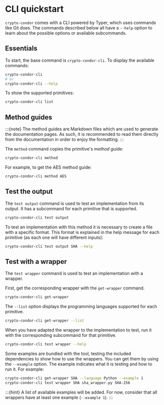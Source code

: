 # CLI quickstart

`crypto-condor` comes with a CLI powered by Typer, which uses commands like Git
does. The commands described below all have a `--help` option to learn about the
possible options or available subcommands.

## Essentials

To start, the base command is `crypto-condor-cli`. To display the available
commands:

```bash
crypto-condor-cli
# or
crypto-condor-cli --help
```

To show the supported primitives:

```bash
crypto-condor-cli list
```

## Method guides

:::{note}
The method guides are Markdown files which are used to generate the
documentation pages. As such, it is recommended to read them directly from the
documentation in order to enjoy the formatting.
:::

The `method` command copies the primitive's *method guide*:

```bash
crypto-condor-cli method
```

For example, to get the AES method guide:

```bash
crypto-condor-cli method AES
```

## Test the output

The `test output` command is used to test an implementation from its output. It
has a subcommand for each primitive that is supported.

```bash
crypto-condor-cli test output
```

To test an implementation with this method it is necessary to create a file with
a specific format. This format is explained in the help message for each
primitive (as each one will have different inputs):

```bash
crypto-condor-cli test output SHA --help
```

## Test with a wrapper

The `test wrapper` command is used to test an implementation with a wrapper.

First, get the corresponding wrapper with the `get-wrapper` command.

```bash
crypto-condor-cli get-wrapper
```

The `--list` option displays the programming languages supported for each
primitive.

```bash
crypto-condor-cli get-wrapper --list
```

When you have adapted the wrapper to the implementation to test, run it with the
corresponding subcommand for that primitive.

```bash
crypto-condor-cli test wrapper --help
```

Some examples are bundled with the tool, testing the included dependencies to
show how to use the wrappers. You can get them by using the `--example` option.
The example indicates what it is testing and how to run it. For example:

```bash
crypto-condor-cli get-wrapper SHA --language Python --example 1
crypto-condor-cli test wrapper SHA sha_wrapper.py SHA-256
```

:::{hint}
A list of available examples will be added. For now, consider that all wrappers
have at least one example (`--example 1`).
:::
